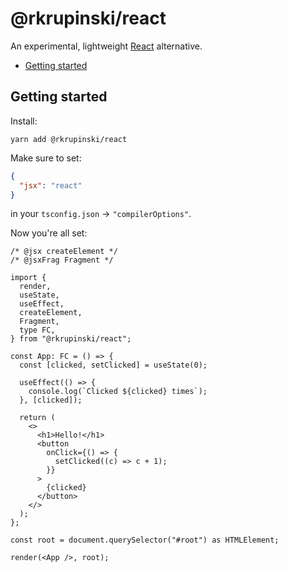 # @rkrupinski/react

An experimental, lightweight [React](https://react.dev/) alternative.

- [Getting started](#getting-started)

## Getting started

Install:

```
yarn add @rkrupinski/react
```

Make sure to set:

```json
{
  "jsx": "react"
}
```

in your `tsconfig.json` -> `"compilerOptions"`.

Now you're all set:

```tsx
/* @jsx createElement */
/* @jsxFrag Fragment */

import {
  render,
  useState,
  useEffect,
  createElement,
  Fragment,
  type FC,
} from "@rkrupinski/react";

const App: FC = () => {
  const [clicked, setClicked] = useState(0);

  useEffect(() => {
    console.log(`Clicked ${clicked} times`);
  }, [clicked]);

  return (
    <>
      <h1>Hello!</h1>
      <button
        onClick={() => {
          setClicked((c) => c + 1);
        }}
      >
        {clicked}
      </button>
    </>
  );
};

const root = document.querySelector("#root") as HTMLElement;

render(<App />, root);
```
